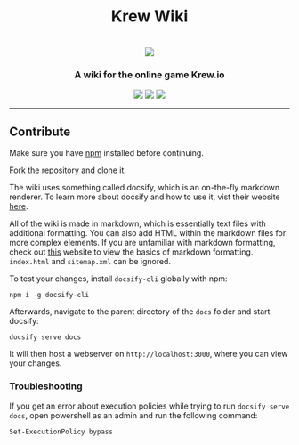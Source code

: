 <h1 align="center">Krew Wiki</h1>

<h1 align="center">
    <img src="https://raw.githubusercontent.com/Krew-io/krew-wiki/master/docs/assets/img/logo.png" align="center"/>
</h1>

<h3 align="center">A wiki for the online game Krew.io</h3>

<p align="center">
    <img src="https://img.shields.io/github/contributors/Krew-io/krew-wiki?style=for-the-badge&color=f26248">
    <img src="https://img.shields.io/github/last-commit/Krew-io/krew-wiki?style=for-the-badge&color=f26248">
    <img src="https://img.shields.io/website?style=for-the-badge&down_color=ff4b3b&down_message=offline&up_color=90de31&up_message=online&url=https%3A%2F%2Fwiki.krew.io">
</p>

---

## Contribute
Make sure you have [npm](https://www.npmjs.com/get-npm) installed before continuing.

Fork the repository and clone it.

The wiki uses something called docsify, which is an on-the-fly markdown renderer. To learn more about docsify and how to use it, vist their website [here](https://docsify.js.org/#/).

All of the wiki is made in markdown, which is essentially text files with additional formatting. You can also add HTML within the markdown files for more complex elements. If you are unfamiliar with markdown formatting, check out [this](https://www.markdownguide.org/cheat-sheet/) website to view the basics of markdown formatting. `index.html` and `sitemap.xml` can be ignored.

To test your changes, install `docsify-cli` globally with npm:
```
npm i -g docsify-cli
```

Afterwards, navigate to the parent directory of the `docs` folder and start docsify:
```
docsify serve docs
```

It will then host a webserver on `http://localhost:3000`, where you can view your changes.

### Troubleshooting

If you get an error about execution policies while trying to run `docsify serve docs`, open powershell as an admin and run the following command:
```
Set-ExecutionPolicy bypass
```